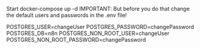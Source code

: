 Start
docker-compose up -d
IMPORTANT: But before you do that change the default users and passwords in the .env file!

POSTGRES_USER=changeUser
POSTGRES_PASSWORD=changePassword
POSTGRES_DB=n8n
POSTGRES_NON_ROOT_USER=changeUser
POSTGRES_NON_ROOT_PASSWORD=changePassword
